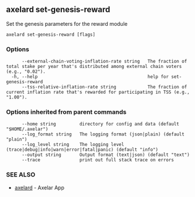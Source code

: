 ## axelard set-genesis-reward

Set the genesis parameters for the reward module

```
axelard set-genesis-reward [flags]
```

### Options

```
      --external-chain-voting-inflation-rate string   The fraction of total stake per year that's distributed among external chain voters (e.g., "0.02").
  -h, --help                                          help for set-genesis-reward
      --tss-relative-inflation-rate string            The fraction of current inflation rate that's rewarded for participating in TSS (e.g., "1.00").
```

### Options inherited from parent commands

```
      --home string         directory for config and data (default "$HOME/.axelar")
      --log_format string   The logging format (json|plain) (default "plain")
      --log_level string    The logging level (trace|debug|info|warn|error|fatal|panic) (default "info")
      --output string       Output format (text|json) (default "text")
      --trace               print out full stack trace on errors
```

### SEE ALSO

- [axelard](axelard.md)	 - Axelar App
